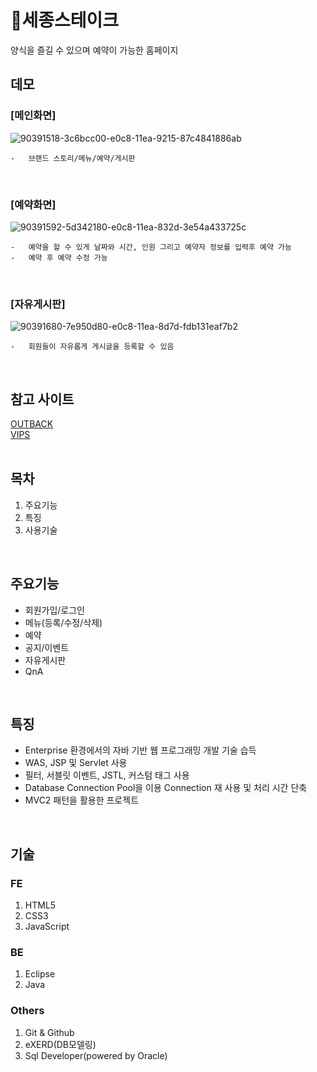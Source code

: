 # 🥩세종스테이크<br/>
양식을 즐길 수 있으며 예약이 가능한 홈페이지<br/>

## 데모<br/>
### [메인화면]
![90391518-3c6bcc00-e0c8-11ea-9215-87c4841886ab](https://user-images.githubusercontent.com/62512658/90392891-b43af600-e0ca-11ea-92b6-9f3754dd1a58.png)<br/>

    -   브랜드 스토리/메뉴/예약/게시판
<br/>

### [예약화면]
![90391592-5d342180-e0c8-11ea-832d-3e54a433725c](https://user-images.githubusercontent.com/62512658/90392895-b56c2300-e0ca-11ea-853d-66aa7a048281.png)<br/>

    -   예약을 할 수 있게 날짜와 시간, 인원 그리고 예약자 정보를 입력후 예약 가능
    -   예약 후 예약 수정 가능
<br/>

### [자유게시판]
![90391680-7e950d80-e0c8-11ea-8d7d-fdb131eaf7b2](https://user-images.githubusercontent.com/62512658/90392897-b604b980-e0ca-11ea-8c43-43a22b615a9d.png)<br/>

    -   회원들이 자유롭게 게시글을 등록할 수 있음
<br/>

## 참고 사이트
[OUTBACK](https://www.outback.co.kr/)<br/>
[VIPS](https://www.ivips.co.kr:7002/main.asp)<br/><br/>

## 목차
1. 주요기능
2. 특징
3. 사용기술
<br/>

## 주요기능
- 회원가입/로그인
- 메뉴(등록/수정/삭제)
- 예약
- 공지/이벤트
- 자유게시판
- QnA
<br/>

## 특징
- Enterprise 환경에서의 자바 기반 웹 프로그래밍 개발 기술 습득
- WAS, JSP 및 Servlet  사용
- 필터, 서블릿 이벤트, JSTL, 커스텀 태그 사용
- Database Connection Pool을 이용 Connection 재 사용 및 처리 시간 단축
- MVC2 패턴을 활용한 프로젝트
<br/>

## 기술<br/>
### FE
1. HTML5
2. CSS3
3. JavaScript<br/>

### BE
1. Eclipse
2. Java<br/>

### Others
1. Git & Github
2. eXERD(DB모델링)
3. Sql Developer(powered by Oracle)
